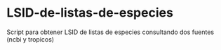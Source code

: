 # LSID-de-listas-de-especies
Script para obtener LSID de listas de especies consultando dos fuentes (ncbi y tropicos)
